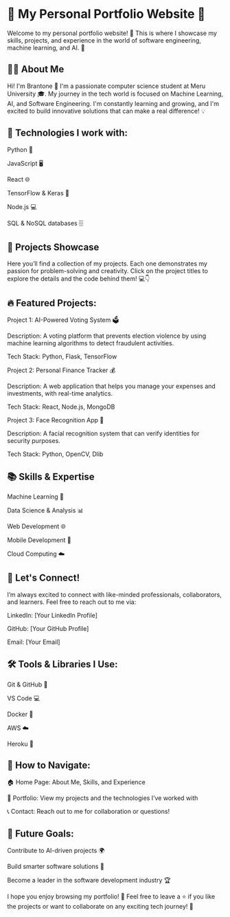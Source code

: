 # 🌟 My Personal Portfolio Website 🌟
Welcome to my personal portfolio website! 🎉
This is where I showcase my skills, projects, and experience in the world of software engineering, machine learning, and AI. 🚀

## 👨‍💻 About Me
Hi! I'm Brantone 👋
I'm a passionate computer science student at Meru University 🎓. My journey in the tech world is focused on Machine Learning, AI, and Software Engineering. I'm constantly learning and growing, and I'm excited to build innovative solutions that can make a real difference! 💡

## 🔧 Technologies I work with:

Python 🐍

JavaScript 🖥️

React 🌐

TensorFlow & Keras 🤖

Node.js 💻

SQL & NoSQL databases 🗄️

## 📂 Projects Showcase
Here you’ll find a collection of my projects. Each one demonstrates my passion for problem-solving and creativity.
Click on the project titles to explore the details and the code behind them! 💻👇

## 🔥 Featured Projects:
Project 1: AI-Powered Voting System 🗳️

Description: A voting platform that prevents election violence by using machine learning algorithms to detect fraudulent activities.

Tech Stack: Python, Flask, TensorFlow

Project 2: Personal Finance Tracker 💰

Description: A web application that helps you manage your expenses and investments, with real-time analytics.

Tech Stack: React, Node.js, MongoDB

Project 3: Face Recognition App 🤳

Description: A facial recognition system that can verify identities for security purposes.

Tech Stack: Python, OpenCV, Dlib

## 📚 Skills & Expertise
Machine Learning 🤖

Data Science & Analysis 📊

Web Development 🌐

Mobile Development 📱

Cloud Computing ☁️

## 🌱 Let's Connect!
I’m always excited to connect with like-minded professionals, collaborators, and learners. Feel free to reach out to me via:

LinkedIn: [Your LinkedIn Profile]

GitHub: [Your GitHub Profile]

Email: [Your Email]

## 🛠️ Tools & Libraries I Use:
Git & GitHub 🔧

VS Code 💻

Docker 🐳

AWS ☁️

Heroku 🚀

## 🔗 How to Navigate:
🏠 Home Page: About Me, Skills, and Experience

💼 Portfolio: View my projects and the technologies I’ve worked with

📞 Contact: Reach out to me for collaboration or questions!

## 🚀 Future Goals:
Contribute to AI-driven projects 🌍

Build smarter software solutions 🤖

Become a leader in the software development industry 🏆

I hope you enjoy browsing my portfolio! 🙌
Feel free to leave a ⭐ if you like the projects or want to collaborate on any exciting tech journey! 🌟

